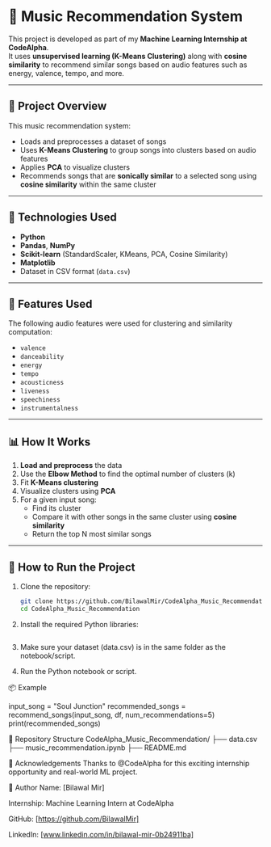 # 🎵 Music Recommendation System

This project is developed as part of my **Machine Learning Internship at CodeAlpha**.  
It uses **unsupervised learning (K-Means Clustering)** along with **cosine similarity** to recommend similar songs based on audio features such as energy, valence, tempo, and more.

---

## 📌 Project Overview

This music recommendation system:
- Loads and preprocesses a dataset of songs
- Uses **K-Means Clustering** to group songs into clusters based on audio features
- Applies **PCA** to visualize clusters
- Recommends songs that are **sonically similar** to a selected song using **cosine similarity** within the same cluster

---

## 🔧 Technologies Used

- **Python**
- **Pandas**, **NumPy**
- **Scikit-learn** (StandardScaler, KMeans, PCA, Cosine Similarity)
- **Matplotlib**
- Dataset in CSV format (`data.csv`)

---

## 🎯 Features Used

The following audio features were used for clustering and similarity computation:
- `valence`
- `danceability`
- `energy`
- `tempo`
- `acousticness`
- `liveness`
- `speechiness`
- `instrumentalness`

---

## 📊 How It Works

1. **Load and preprocess** the data
2. Use the **Elbow Method** to find the optimal number of clusters (k)
3. Fit **K-Means clustering**
4. Visualize clusters using **PCA**
5. For a given input song:
   - Find its cluster
   - Compare it with other songs in the same cluster using **cosine similarity**
   - Return the top N most similar songs

---

## 🚀 How to Run the Project

1. Clone the repository:
   ```bash
   git clone https://github.com/BilawalMir/CodeAlpha_Music_Recommendation.git
   cd CodeAlpha_Music_Recommendation

2. Install the required Python libraries:
   ```pip install pandas numpy scikit-learn matplotlib

3. Make sure your dataset (data.csv) is in the same folder as the notebook/script.

4. Run the Python notebook or script.   

📦 Example

input_song = "Soul Junction"
recommended_songs = recommend_songs(input_song, df, num_recommendations=5)
print(recommended_songs)

📁 Repository Structure
CodeAlpha_Music_Recommendation/
├── data.csv
├── music_recommendation.ipynb
├── README.md

🙌 Acknowledgements
Thanks to @CodeAlpha for this exciting internship opportunity and real-world ML project.


📌 Author
Name: [Bilawal Mir]

Internship: Machine Learning Intern at CodeAlpha

GitHub: [https://github.com/BilawalMir]

LinkedIn: [www.linkedin.com/in/bilawal-mir-0b24911ba]
